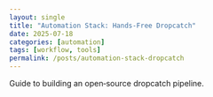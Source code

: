 ```yaml
---
layout: single
title: "Automation Stack: Hands‑Free Dropcatch"
date: 2025-07-18
categories: [automation]
tags: [workflow, tools]
permalink: /posts/automation-stack-dropcatch
---
```


Guide to building an open‑source dropcatch pipeline.
